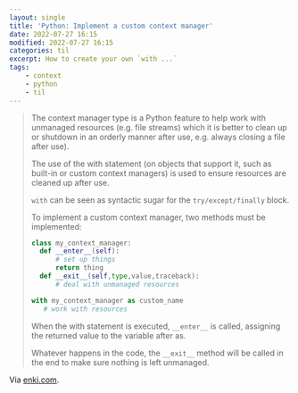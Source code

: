 ```yaml
---
layout: single
title: 'Python: Implement a custom context manager'
date: 2022-07-27 16:15
modified: 2022-07-27 16:15
categories: til
excerpt: How to create your own `with ...`
tags:
    - context
    - python
    - til
---
```


> The context manager type is a Python feature to help work with unmanaged resources (e.g. file streams)
> which it is better to clean up or shutdown in an orderly manner after use, e.g. always closing a file after use).
>
> The use of the with statement (on objects that support it, such as built-in or custom context managers)
> is used to ensure resources are cleaned up after use.
>
> `with` can be seen as syntactic sugar for the `try/except/finally` block.
>
> To implement a custom context manager, two methods must be implemented:
>
> ```python
> class my_context_manager:
>   def __enter__(self):
>       # set up things
>       return thing
>   def __exit__(self,type,value,traceback):
>       # deal with unmanaged resources
>
> with my_context_manager as custom_name
>    # work with resources
> ```
>
> When the with statement is executed, `__enter__` is called, assigning the returned value to the variable after as.
>
> Whatever happens in the code, the `__exit__` method will be called in the end to make sure nothing is left unmanaged.

Via [enki.com](https://www.enki.com).
